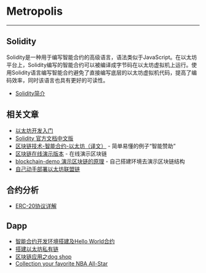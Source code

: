 # Metropolis


-----------------------

## Solidity

Solidity是一种用于编写智能合约的高级语言，语法类似于JavaScript。在以太坊平台上，Solidity编写的智能合约可以被编译成字节码在以太坊虚拟机上运行。使用Solidity语言编写智能合约避免了直接编写底层的以太坊虚拟机代码，提高了编码效率，同时该语言也具有更好的可读性。

* [Solidity简介](https://github.com/xianfeng92/Love-Ethereum/blob/master/notes/Solidity.md)


## 相关文章

* [以太坊开发入门](http://me.tryblockchain.org/getting-up-to-speed-on-ethereum.html)
* [Solidity 官方文档中文版](http://wiki.jikexueyuan.com/project/solidity-zh/)
* [区块链技术-智能合约-以太坊（译文）](http://ethfans.org/posts/block-chain-technology-smart-contracts-and-ethereum) - 简单易懂的例子“智能赞助”
* [区块链在线演示版本](https://blockchaindemo.io/) - 在线演示区块链
* [blockchain-demo 演示区块链的原理](https://github.com/xianfeng92/blockchain-demo) - 自己搭建环境去演示区块链结构
* [自己动手部署以太坊联盟链](https://github.com/xianfeng92/Love-Ethereum/blob/master/notes/%E8%87%AA%E5%B7%B1%E5%8A%A8%E6%89%8B%E9%83%A8%E7%BD%B2%E4%BB%A5%E5%A4%AA%E5%9D%8A%E8%81%94%E7%9B%9F%E9%93%BE.md)


## 合约分析

* [ERC-20协议详解](https://github.com/xianfeng92/Love-Ethereum/blob/master/notes/ERC-20%E5%8D%8F%E8%AE%AE%E8%AF%A6%E8%A7%A3.md)


## Dapp

* [智能合约开发环境搭建及Hello World合约](https://bihu.com/article/565996)
* [搭建以太坊私有链](https://bihu.com/article/567206)
* [区块链应用之dog shop](https://github.com/xianfeng92/dog-shop)
* [Collection your favorite NBA All-Star](https://github.com/xianfeng92/NBASTAR)



